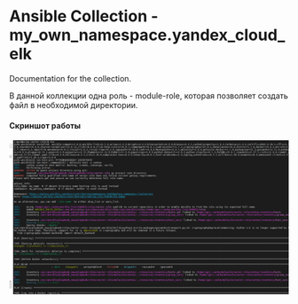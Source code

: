 # Ansible Collection - my_own_namespace.yandex_cloud_elk

Documentation for the collection.  

В данной коллекции одна роль -  module-role, которая позволяет создать файл в необходимой директории.  

#### Скриншот работы

![1](https://github.com/skYth1an/Ansible_1lesson/blob/9a4193be8e8e084cd6a5056c7b97fbe602c5e40c/images/1.jpeg.PNG "1")